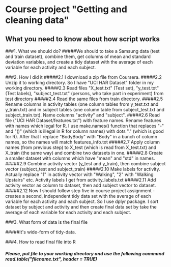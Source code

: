 # Course project "Getting and cleaning data"
## What you need to know about how script works

###1. What we should do? 
#####We should to take a Samsung data (test and train dataset), combine them, get columns of mean and standard deviation variables, and create a tidy dataset with the average of each variable for each activity and each subject.

###2. How I did it
#####2.1 I download a zip file from Coursera. 
#####2.2 Unzip it to working directory. So I have "UCI HAR Dataset" folder in my working directory. 
#####2.3 Read files "X_test.txt" (Test set), "y_test.txt"(Test labels), "subject_test.txt" (persons, who take part in experiment) from test directory
#####2.4 Read the same files from train directory. 
#####2.5 Rename columns in activity tables (one column tables from y_test.txt and y_train.txt) and in subject tables (one column table from subject_test.txt and subject_train.txt). Name columns "activity" and "subject".
#####2.6 Read file ("UCI HAR Dataset/features.txt") with feature names. Rename features with names which legal for R. I use make.names() function that replaces "-" and "()" (which is illegal in R for column names) with dots "." (which is good for R). After that I replace "BodyBody" with "Body" in a bunch of column names, so the names will match features_info.txt
#####2.7 Apply column names (from previous step) to X_test (which is read from X_test.txt) and X_train (the same way) and combine two datasets in one.
#####2.8 Create a smaller dataset with columns which have "mean" and "std" in names. 
#####2.9 Combine activity vector (y_test and y_train), then combine subject vector (subject_test and subject_train)
#####2.10 Make labels for activity. Actually replace "1" in activity vector with "Walking", "2" with "Walking Upstairs" etc. Activity labels I get from activity_labels.txt
#####2.11 Add activity vector as column to dataset, then add subject vector to dataset.
#####2.12 Now I should follow step five in course project assignment - creates a second, independent tidy data set with the average of each variable for each activity and each subject. So I use dplyr package. I sort dataset by subject and activity and then create final data set by take the average of each variable for each activity and each subject.

###3. What form of data is the final file

#####It's wide-form of tidy-data. 

###4. How to read final file into R
##### Please, put file to your working directory and use the following command read.table("filename.txt", header = TRUE)
